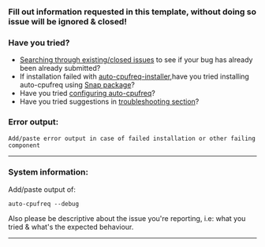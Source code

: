 ### Fill out information requested in this template, without doing so issue will be ignored & closed!

### Have you tried?

- [Searching through existing/closed issues](https://github.com/AdnanHodzic/auto-cpufreq/issues) to see if your bug has already been already submitted? 
- If installation failed with [auto-cpufreq-installer](https://github.com/AdnanHodzic/auto-cpufreq/#auto-cpufreq-installer),have you tried installing auto-cpufreq using [Snap package](https://github.com/AdnanHodzic/auto-cpufreq/#snap-store)?
- Have you tried [configuring auto-cpufreq](https://github.com/AdnanHodzic/auto-cpufreq/#configuring-auto-cpufreq)?
- Have you tried suggestions in [troubleshooting section](https://github.com/AdnanHodzic/auto-cpufreq#troubleshooting)?

### Error output:
```text
Add/paste error output in case of failed installation or other failing component
```
---

### System information:

Add/paste output of:

```
auto-cpufreq --debug
```

Also please be descriptive about the issue you're reporting, i.e: what you tried & what's the expected behaviour.

---

